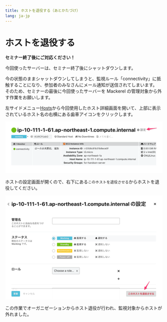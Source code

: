 ```yaml
---
title: ホストを退役する（あとかたづけ）
lang: ja-jp
---
```


# ホストを退役する

**セミナー終了後にご対応ください！**

今回使ったサーバーは、セミナー終了後にシャットダウンします。

今の状態のままシャットダウンしてしまうと、監視ルール「connectivity」に抵触することになり、参加者のみなさんにメール通知が送信されてしまいます。 そのため、セミナーの最後に今回使ったサーバーを Mackerel の管理対象から外す作業をお願いします。

左サイドメニュー[Hosts](https://mackerel.io/my/hosts)から今回使用したホスト詳細画面を開いて、上部に表示されているホスト名の右横にある歯車アイコンをクリックします。

![](./host_setting.png)

ホストの設定画面が開くので、右下にある`このホストを退役させる`からホストを退役してください。

![](./host_retire.png)

この作業でオーガニゼーションからホスト退役が行われ、監視対象からホストが外れました。